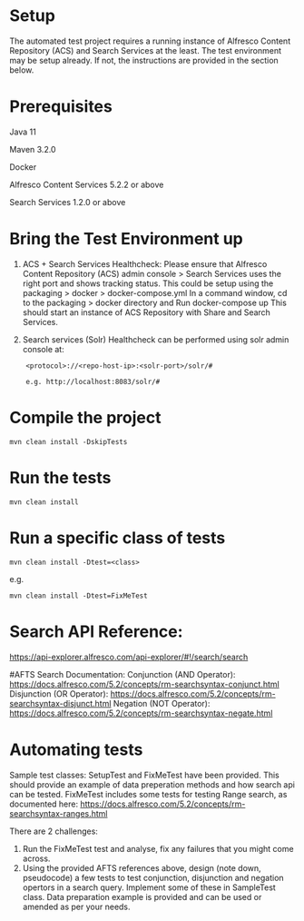 # Setup
The automated test project requires a running instance of Alfresco Content Repository (ACS) and Search Services at the least.
The test environment may be setup already. If not, the instructions are provided in the <Bring the Test Environment up> section below.

# Prerequisites
Java 11

Maven 3.2.0

Docker

Alfresco Content Services 5.2.2 or above

Search Services 1.2.0 or above

# Bring the Test Environment up

1. ACS + Search Services Healthcheck: Please ensure that Alfresco Content Repository (ACS) admin console > Search Services uses the right port and shows tracking status.
This could be setup using the packaging > docker > docker-compose.yml
In a command window, cd to the packaging > docker directory and Run docker-compose up
This should start an instance of ACS Repository with Share and Search Services.
    
2. Search services (Solr) Healthcheck can be performed using solr admin console at:

```
    <protocol>://<repo-host-ip>:<solr-port>/solr/#

    e.g. http://localhost:8083/solr/#
```

# Compile the project
`mvn clean install -DskipTests`

# Run the tests
`mvn clean install`

# Run a specific class of tests
`mvn clean install -Dtest=<class>`

e.g.

`mvn clean install -Dtest=FixMeTest`

# Search API Reference:
https://api-explorer.alfresco.com/api-explorer/#!/search/search

#AFTS Search Documentation:
Conjunction (AND Operator): https://docs.alfresco.com/5.2/concepts/rm-searchsyntax-conjunct.html
Disjunction (OR Operator): https://docs.alfresco.com/5.2/concepts/rm-searchsyntax-disjunct.html
Negation (NOT Operator): https://docs.alfresco.com/5.2/concepts/rm-searchsyntax-negate.html

# Automating tests
Sample test classes: SetupTest and FixMeTest have been provided.
This should provide an example of data preperation methods and how search api can be tested.
FixMeTest includes some tests for testing Range search, as documented here: https://docs.alfresco.com/5.2/concepts/rm-searchsyntax-ranges.html

There are 2 challenges:
1. Run the FixMeTest test and analyse, fix any failures that you might come across.
2. Using the provided AFTS references above, design (note down, pseudocode) a few tests to test conjunction, disjunction and negation opertors in a search query. Implement some of these in SampleTest class. Data preparation example is provided and can be used or amended as per your needs.


